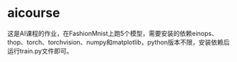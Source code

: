 # aicourse
这是AI课程的作业，在FashionMnist上跑5个模型，需要安装的依赖einops、thop、torch、torchvision、numpy和matplotlib，python版本不限，安装依赖后运行train.py文件即可。
